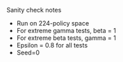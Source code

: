 Sanity check notes

- Run on 224-policy space
- For extreme gamma tests, beta = 1
- For extreme beta tests, gamma = 1
- Epsilon = 0.8 for all tests
- Seed=0